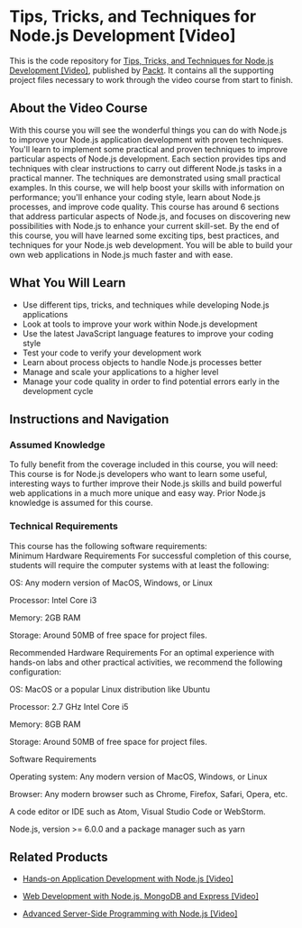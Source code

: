 # Tips, Tricks, and Techniques for Node.js Development [Video]
This is the code repository for [Tips, Tricks, and Techniques for Node.js Development [Video]](https://www.packtpub.com/web-development/tips-tricks-and-techniques-nodejs-development-video?utm_source=github&utm_medium=repository&utm_campaign=9781789343434), published by [Packt](https://www.packtpub.com/?utm_source=github). It contains all the supporting project files necessary to work through the video course from start to finish.
## About the Video Course
With this course you will see the wonderful things you can do with Node.js to improve your Node.js application development with proven techniques.
You'll learn to implement some practical and proven techniques to improve particular aspects of Node.js development. Each section provides tips and techniques with clear instructions to carry out different Node.js tasks in a practical manner. The techniques are demonstrated using small practical examples. 
In this course, we will help boost your skills with information on performance; you'll enhance your coding style, learn about Node.js processes, and improve code quality. This course has around 6 sections that address particular aspects of Node.js, and focuses on discovering new possibilities with Node.js to enhance your current skill-set.
By the end of this course, you will have learned some exciting tips, best practices, and techniques for your Node.js web development. You will be able to build your own web applications in Node.js much faster and with ease.

<H2>What You Will Learn</H2>
<DIV class=book-info-will-learn-text>
<UL>
<LI>Use different tips, tricks, and techniques while developing Node.js applications 
<LI>Look at tools to improve your work within Node.js development 
<LI>Use the latest JavaScript language features to improve your coding style 
<LI>Test your code to verify your development work 
<LI>Learn about process objects to handle Node.js processes better 
<LI>Manage and scale your applications to a higher level 
<LI>Manage your code quality in order to find potential errors early in the development cycle </LI></UL></DIV>

## Instructions and Navigation
### Assumed Knowledge
To fully benefit from the coverage included in this course, you will need:<br/>
This course is for Node.js developers who want to learn some useful, interesting ways to further improve their Node.js skills and build powerful web applications in a much more unique and easy way. Prior Node.js knowledge is assumed for this course.
### Technical Requirements
This course has the following software requirements:<br/>
Minimum Hardware Requirements
For successful completion of this course, students will require the computer systems with at least the following:


OS: Any modern version of MacOS, Windows, or Linux



Processor: Intel Core i3



Memory: 2GB RAM



Storage: Around 50MB of free space for project files.


Recommended Hardware Requirements
For an optimal experience with hands-on labs and other practical activities, we recommend the following configuration:


OS: MacOS or a popular Linux distribution like Ubuntu



Processor: 2.7 GHz Intel Core i5



Memory: 8GB RAM



Storage: Around 50MB of free space for project files.



Software Requirements


Operating system: Any modern version of MacOS, Windows, or Linux



Browser: Any modern browser such as Chrome, Firefox, Safari, Opera, etc.



A code editor or IDE such as Atom, Visual Studio Code or WebStorm.



Node.js, version >= 6.0.0 and a package manager such as yarn

## Related Products
* [Hands-on Application Development with Node.js [Video]](https://www.packtpub.com/web-development/hands-application-development-nodejs-video?utm_source=github&utm_medium=repository&utm_campaign=9781789135244)

* [Web Development with Node.js, MongoDB and Express [Video]](https://www.packtpub.com/application-development/web-development-nodejs-mongodb-and-express-video?utm_source=github&utm_medium=repository&utm_campaign=9781786463425)

* [Advanced Server-Side Programming with Node.js [Video]](https://www.packtpub.com/web-development/advanced-server-side-programming-nodejs-video?utm_source=github&utm_medium=repository&utm_campaign=9781787289963)

